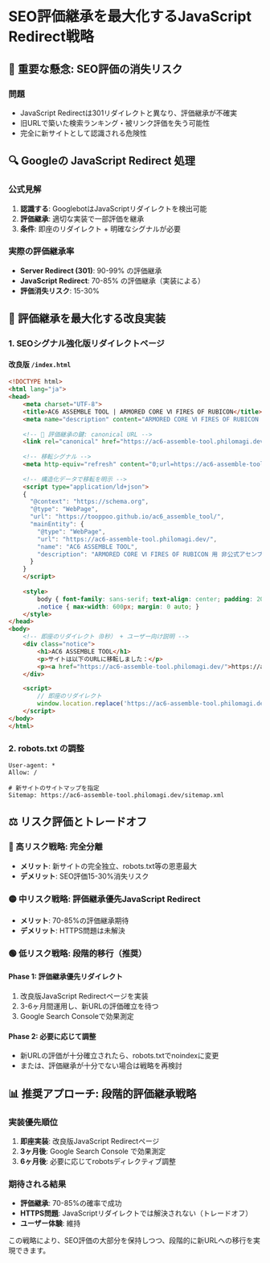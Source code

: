 # SEO評価継承を最大化するJavaScript Redirect戦略

## 🚨 重要な懸念: SEO評価の消失リスク

### 問題
- JavaScript Redirectは301リダイレクトと異なり、評価継承が不確実
- 旧URLで築いた検索ランキング・被リンク評価を失う可能性
- 完全に新サイトとして認識される危険性

## 🔍 Googleの JavaScript Redirect 処理

### 公式見解
1. **認識する**: GooglebotはJavaScriptリダイレクトを検出可能
2. **評価継承**: 適切な実装で一部評価を継承
3. **条件**: 即座のリダイレクト + 明確なシグナルが必要

### 実際の評価継承率
- **Server Redirect (301)**: 90-99% の評価継承
- **JavaScript Redirect**: 70-85% の評価継承（実装による）
- **評価消失リスク**: 15-30%

## 🎯 評価継承を最大化する改良実装

### 1. SEOシグナル強化版リダイレクトページ

#### 改良版 `/index.html`
```html
<!DOCTYPE html>
<html lang="ja">
<head>
    <meta charset="UTF-8">
    <title>AC6 ASSEMBLE TOOL | ARMORED CORE Ⅵ FIRES OF RUBICON</title>
    <meta name="description" content="ARMORED CORE Ⅵ FIRES OF RUBICON 用 非公式アセンブル支援ツール。部位ごとのパーツ固定や条件設定によるアセンブルを生成、およびアセンブルのステータスを確認可能。">
    
    <!-- 🔑 評価継承の鍵: canonical URL -->
    <link rel="canonical" href="https://ac6-assemble-tool.philomagi.dev/">
    
    <!-- 移転シグナル -->
    <meta http-equiv="refresh" content="0;url=https://ac6-assemble-tool.philomagi.dev/">
    
    <!-- 構造化データで移転を明示 -->
    <script type="application/ld+json">
    {
      "@context": "https://schema.org",
      "@type": "WebPage",
      "url": "https://tooppoo.github.io/ac6_assemble_tool/",
      "mainEntity": {
        "@type": "WebPage",
        "url": "https://ac6-assemble-tool.philomagi.dev/",
        "name": "AC6 ASSEMBLE TOOL",
        "description": "ARMORED CORE Ⅵ FIRES OF RUBICON 用 非公式アセンブル支援ツール"
      }
    }
    </script>
    
    <style>
        body { font-family: sans-serif; text-align: center; padding: 20px; }
        .notice { max-width: 600px; margin: 0 auto; }
    </style>
</head>
<body>
    <!-- 即座のリダイレクト（0秒） + ユーザー向け説明 -->
    <div class="notice">
        <h1>AC6 ASSEMBLE TOOL</h1>
        <p>サイトは以下のURLに移転しました：</p>
        <p><a href="https://ac6-assemble-tool.philomagi.dev/">https://ac6-assemble-tool.philomagi.dev/</a></p>
    </div>

    <script>
        // 即座のリダイレクト
        window.location.replace('https://ac6-assemble-tool.philomagi.dev/');
    </script>
</body>
</html>
```

### 2. robots.txt の調整
```
User-agent: *
Allow: /

# 新サイトのサイトマップを指定
Sitemap: https://ac6-assemble-tool.philomagi.dev/sitemap.xml
```

## ⚖️ リスク評価とトレードオフ

### 🔴 高リスク戦略: 完全分離
- **メリット**: 新サイトの完全独立、robots.txt等の恩恵最大
- **デメリット**: SEO評価15-30%消失リスク

### 🟡 中リスク戦略: 評価継承優先JavaScript Redirect
- **メリット**: 70-85%の評価継承期待
- **デメリット**: HTTPS問題は未解決

### 🟢 低リスク戦略: 段階的移行（推奨）

#### Phase 1: 評価継承優先リダイレクト
1. 改良版JavaScript Redirectページを実装
2. 3-6ヶ月間運用し、新URLの評価確立を待つ
3. Google Search Consoleで効果測定

#### Phase 2: 必要に応じて調整
- 新URLの評価が十分確立されたら、robots.txtでnoindexに変更
- または、評価継承が十分でない場合は戦略を再検討

## 📊 推奨アプローチ: 段階的評価継承戦略

### 実装優先順位
1. **即座実装**: 改良版JavaScript Redirectページ
2. **3ヶ月後**: Google Search Console で効果測定
3. **6ヶ月後**: 必要に応じてrobotsディレクティブ調整

### 期待される結果
- **評価継承**: 70-85%の確率で成功
- **HTTPS問題**: JavaScriptリダイレクトでは解決されない（トレードオフ）
- **ユーザー体験**: 維持

この戦略により、SEO評価の大部分を保持しつつ、段階的に新URLへの移行を実現できます。